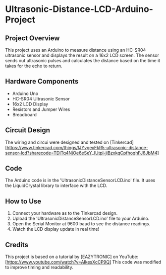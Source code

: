 # Ultrasonic-Distance-LCD-Arduino-Project

## Project Overview
This project uses an Arduino to measure distance using an HC-SR04 ultrasonic sensor and displays the result on a 16x2 LCD screen. The sensor sends out ultrasonic pulses and calculates the distance based on the time it takes for the echo to return.

## Hardware Components
- Arduino Uno
- HC-SR04 Ultrasonic Sensor
- 16x2 LCD Display
- Resistors and Jumper Wires
- Breadboard

## Circuit Design
The wiring and circui were designed and tested on [Tinkercad][https://www.tinkercad.com/things/lJYvgexFkR5-ultrasonic-distance-sensor-lcd?sharecode=TDITq4NjOe6eSeY_IUtpl-jiBzxkqCpfhoqhFJ6JbM4]

## Code
The Arduino code is in the 'UltrasonicDistanceSensorLCD.ino' file. It uses the LiquidCrystal library to interface with the LCD.

## How to Use
1. Connect your hardware as to the Tinkercad design.
2. Upload the 'UltrasonicDistanceSensorLCD.ino' file to your Arduino.
3. Open the Serial Monitor at 9600 baud to see the distance readings.
4. Watch the LCD display update in real time!

## Credits
This project is based on a tutorial by [EAZYTRONIC] on YouTube:
[https://www.youtube.com/watch?v=AIkesXcCP9Q]
This code was modified to improve timing and readability.
